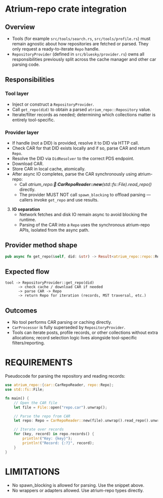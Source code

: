 # Atrium-repo crate integration

## Overview
- Tools (for example `src/tools/search.rs`, `src/tools/profile.rs`) must remain agnostic about how repositories are fetched or parsed. They only request a ready-to-iterate `Repo` handle.
- `RepositoryProvider` (defined in `src/bluesky/provider.rs`) owns all responsibilities previously split across the cache manager and other car parsing code.

## Responsibilities
### Tool layer
- Inject or construct a `RepositoryProvider`.
- Call `get_repo(did)` to obtain a parsed `atrium_repo::Repository` value.
- Iterate/filter records as needed; determining which collections matter is entirely tool-specific.

### Provider layer
- If handle (not a DID) is provided, resolve it to DID via HTTP call.
- Check CAR for that DID exists locally and if so, parse CAR and return `Repo`.
- Resolve the DID via `DidResolver` to the correct PDS endpoint.
- Download CAR.
- Store CAR in local cache, atomically.
- After async IO completes, parse the CAR synchronously using atrium-repo:
    - Call *atrium_repo::car::**CarRepoReader::new**(std::fs::File).read_repo()* directly.
    - The provider MUST NOT call `spawn_blocking` to offload parsing — callers invoke `get_repo` and use results.


3. **IO separation**
	- Network fetches and disk IO remain async to avoid blocking the runtime.
	- Parsing of the CAR into a `Repo` uses the synchronous atrium-repo APIs, isolated from the async path.

## Provider method shape

  ```rust
  pub async fn get_repo(&self, did: &str) -> Result<atrium_repo::repo::Repo, AppError>
  ```

## Expected flow
```
tool -> RepositoryProvider::get_repo(did)
	  -> check cache / download CAR if needed
	  -> parse CAR -> Repo
	  -> return Repo for iteration (records, MST traversal, etc.)
```

## Outcomes
- No tool performs CAR parsing or caching directly.
- `CarProcessor` is fully superseded by `RepositoryProvider`.
- Tools can iterate posts, profile records, or other collections without extra allocations; record selection logic lives alongside tool-specific filters/reporting.

# REQUIREMENTS

Pseudocode for parsing the repository and reading records:

```rust
use atrium_repo::{car::CarRepoReader, repo::Repo};
use std::fs::File;

fn main() {
    // Open the CAR file
    let file = File::open("repo.car").unwrap();

    // Parse the repo from CAR
    let repo: Repo = CarRepoReader::new(file).unwrap().read_repo().unwrap();

    // Iterate over records
    for (key, record) in repo.records() {
        println!("Key: {key}");
        println!("Record: {:?}", record);
    }
}
```

# LIMITATIONS

* No spawn_blocking is allowed for parsing. Use the snippet above.
* No wrappers or adapters allowed. Use atrium-repo types directly.